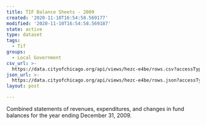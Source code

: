 ```yaml
---
title: TIF Balance Sheets - 2009
created: '2020-11-10T16:54:58.569177'
modified: '2020-11-10T16:54:58.569187'
state: active
type: dataset
tags:
  - Tif
groups:
  - Local Government
csv_url: >-
  https://data.cityofchicago.org/api/views/hezc-e4be/rows.csv?accessType=DOWNLOAD
json_url: >-
  https://data.cityofchicago.org/api/views/hezc-e4be/rows.json?accessType=DOWNLOAD
layout: post

---
```

Combined statements of revenues, expenditures, and changes in fund balances for the year ending December 31, 2009.
